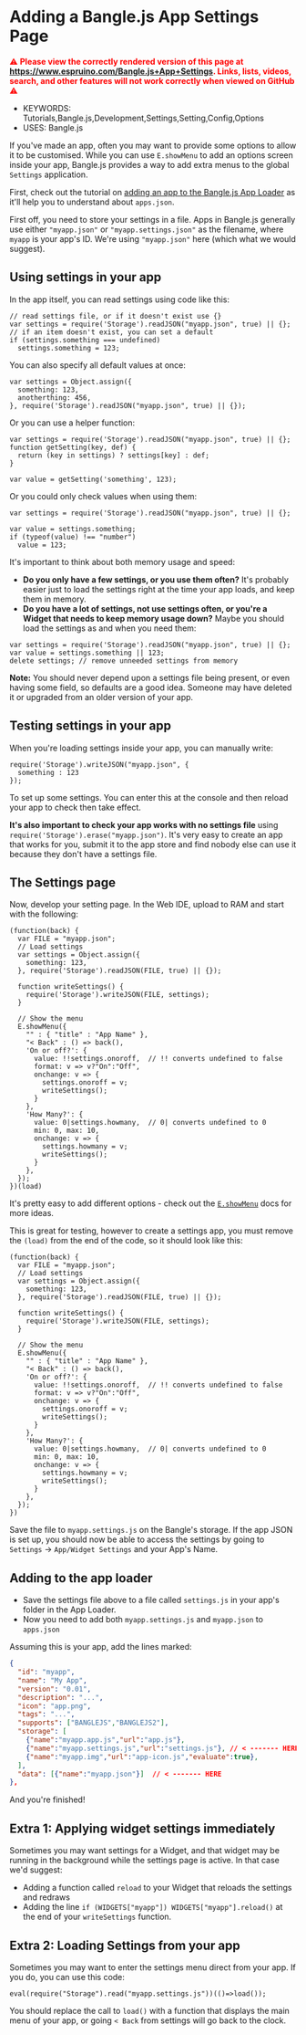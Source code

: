 <!--- Copyright (c) 2021 Gordon Williams, Pur3 Ltd. See the file LICENSE for copying permission. -->
Adding a Bangle.js App Settings Page
=========================================

<span style="color:red">:warning: **Please view the correctly rendered version of this page at https://www.espruino.com/Bangle.js+App+Settings. Links, lists, videos, search, and other features will not work correctly when viewed on GitHub** :warning:</span>

* KEYWORDS: Tutorials,Bangle.js,Development,Settings,Setting,Config,Options
* USES: Bangle.js

If you've made an app, often you may want to provide some options to allow
it to be customised. While you can use `E.showMenu` to add an options screen
inside your app, Bangle.js provides a way to add extra menus to the
global `Settings` application.

First, check out the tutorial on [adding an app to the Bangle.js App Loader](/Bangle.js+App+Loader)
as it'll help you to understand about `apps.json`.

First off, you need to store your settings in a file. Apps in Bangle.js generally
use either `"myapp.json"` or `"myapp.settings.json"` as the filename, where `myapp`
is your app's ID. We're using `"myapp.json"` here (which what we would suggest).

## Using settings in your app

In the app itself, you can read settings using code like this:

```JS
// read settings file, or if it doesn't exist use {}
var settings = require('Storage').readJSON("myapp.json", true) || {};
// if an item doesn't exist, you can set a default
if (settings.something === undefined)
  settings.something = 123;
```

You can also specify all default values at once:

```JS
var settings = Object.assign({
  something: 123,
  anotherthing: 456,
}, require('Storage').readJSON("myapp.json", true) || {});
```

Or you can use a helper function:

```JS
var settings = require('Storage').readJSON("myapp.json", true) || {};
function getSetting(key, def) {
  return (key in settings) ? settings[key] : def;
}

var value = getSetting('something', 123);
```

Or you could only check values when using them:

```JS
var settings = require('Storage').readJSON("myapp.json", true) || {};

var value = settings.something;
if (typeof(value) !== "number")
  value = 123;
```
It's important to think about both memory usage and speed:

* **Do you only have a few settings, or you use them often?** It's probably easier
just to load the settings right at the time your app loads, and keep them in
memory.
* **Do you have a lot of settings, not use settings often, or you're a Widget
that needs to keep memory usage down?** Maybe you should load the settings
as and when you need them:

```JS
var settings = require('Storage').readJSON("myapp.json", true) || {};
var value = settings.something || 123;
delete settings; // remove unneeded settings from memory
```

**Note:** You should never depend upon a settings file being present,
or even having some field, so defaults are a good idea. Someone may
have deleted it or upgraded from an older version of your app.


## Testing settings in your app

When you're loading settings inside your app, you can manually
write:

```JS
require('Storage').writeJSON("myapp.json", {
  something : 123
});
```

To set up some settings. You can enter this at the console and then
reload your app to check then take effect.

**It's also important to check your app works with no settings file**
using `require('Storage').erase("myapp.json")`. It's very easy to create
an app that works for you, submit it to the app store and find nobody
else can use it because they don't have a settings file.


## The Settings page

Now, develop your setting page. In the Web IDE, upload to RAM and start with the
following:

```JS
(function(back) {
  var FILE = "myapp.json";
  // Load settings
  var settings = Object.assign({
    something: 123,
  }, require('Storage').readJSON(FILE, true) || {});

  function writeSettings() {
    require('Storage').writeJSON(FILE, settings);
  }

  // Show the menu
  E.showMenu({
    "" : { "title" : "App Name" },
    "< Back" : () => back(),
    'On or off?': {
      value: !!settings.onoroff,  // !! converts undefined to false
      format: v => v?"On":"Off",
      onchange: v => {
        settings.onoroff = v;
        writeSettings();
      }
    },
    'How Many?': {
      value: 0|settings.howmany,  // 0| converts undefined to 0
      min: 0, max: 10,
      onchange: v => {
        settings.howmany = v;
        writeSettings();
      }
    },
  });
})(load)
```

It's pretty easy to add different options - check out the [`E.showMenu`](http://www.espruino.com/Reference#l_E_showMenu)
docs for more ideas.

This is great for testing, however to create a settings app, you must remove the
`(load)` from the end of the code, so it should look like this:

```JS
(function(back) {
  var FILE = "myapp.json";
  // Load settings
  var settings = Object.assign({
    something: 123,
  }, require('Storage').readJSON(FILE, true) || {});

  function writeSettings() {
    require('Storage').writeJSON(FILE, settings);
  }

  // Show the menu
  E.showMenu({
    "" : { "title" : "App Name" },
    "< Back" : () => back(),
    'On or off?': {
      value: !!settings.onoroff,  // !! converts undefined to false
      format: v => v?"On":"Off",
      onchange: v => {
        settings.onoroff = v;
        writeSettings();
      }
    },
    'How Many?': {
      value: 0|settings.howmany,  // 0| converts undefined to 0
      min: 0, max: 10,
      onchange: v => {
        settings.howmany = v;
        writeSettings();
      }
    },
  });
})
```

Save the file to `myapp.settings.js` on the Bangle's
storage. If the app JSON is set up, you should now be able to access the
settings by going to `Settings` -> `App/Widget Settings` and your App's Name.

## Adding to the app loader

* Save the settings file above to a file called `settings.js` in your app's
folder in the App Loader.
* Now you need to add both `myapp.settings.js` and `myapp.json` to `apps.json`

Assuming this is your app, add the lines marked:

```JSON
{
  "id": "myapp",
  "name": "My App",
  "version": "0.01",
  "description": "...",
  "icon": "app.png",
  "tags": "...",
  "supports": ["BANGLEJS","BANGLEJS2"],
  "storage": [
    {"name":"myapp.app.js","url":"app.js"},
    {"name":"myapp.settings.js","url":"settings.js"}, // < ------- HERE
    {"name":"myapp.img","url":"app-icon.js","evaluate":true},
  ],
  "data": [{"name":"myapp.json"}]  // < ------- HERE
},
```

And you're finished!

## Extra 1: Applying widget settings immediately

Sometimes you may want settings for a Widget, and that widget may
be running in the background while the settings page is active. In
that case we'd suggest:

* Adding a function called `reload` to your Widget that reloads the settings and redraws
* Adding the line `if (WIDGETS["myapp"]) WIDGETS["myapp"].reload()` at the
  end of your `writeSettings` function.

## Extra 2: Loading Settings from your app

Sometimes you may want to enter the settings menu direct from your app.
If you do, you can use this code:

```JS
eval(require("Storage").read("myapp.settings.js"))(()=>load());
```

You should replace the call to `load()` with a function that displays the
main menu of your app, or going `< Back` from settings will go back
to the clock.
